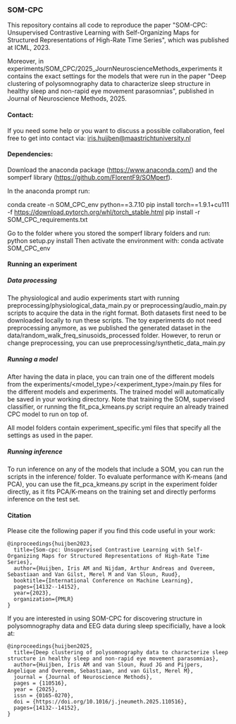 ### SOM-CPC
This repository contains all code to reproduce the paper "SOM-CPC: Unsupervised Contrastive Learning with Self-Organizing Maps for Structured Representations of High-Rate Time Series", which was published at ICML, 2023.

Moreover, in experiments/SOM_CPC/2025_JournNeuroscienceMethods_experiments it contains the exact settings for the models that were run in the paper "Deep clustering of polysomnography data to characterize sleep structure in healthy sleep and non-rapid eye movement parasomnias", published in Journal of Neuroscience Methods, 2025.

#### Contact:
If you need some help or you want to discuss a possible collaboration, feel free to get into contact via: iris.huijben@maastrichtuniversity.nl 

#### Dependencies:

Download the anaconda package (https://www.anaconda.com/) and the somperf library (https://github.com/FlorentF9/SOMperf).

In the anaconda prompt run:

conda create -n SOM_CPC_env python==3.7.10
pip install torch==1.9.1+cu111 -f https://download.pytorch.org/whl/torch_stable.html
pip install -r SOM_CPC_requirements.txt

Go to the folder where you stored the somperf library folders and run: python setup.py install
Then activate the environment with: conda activate SOM_CPC_env


#### Running an experiment

##### Data processing
The physiological and audio experiments start with running preprocessing/physiological_data_main.py or preprocessing/audio_main.py scripts to acquire the data in the right format. 
Both datasets first need to be downloaded locally to run these scripts.
The toy experiments do not need preprocessing anymore, as we published the generated dataset in the data/random_walk_freq_sinusoids_processed folder. However, to rerun or change preprocessing, you can use preprocessing/synthetic_data_main.py

##### Running a model
After having the data in place, you can train one of the different models from the experiments/<model_type>/<experiment_type>/main.py files for the different models and experiments. 
The trained model will automatically be saved in your working directory.
Note that training the SOM, supervised classifier, or running the fit_pca_kmeans.py script require an already trained CPC model to run on top of.

All model folders contain experiment_specific.yml files that specify all the settings as used in the paper.

##### Running inference
To run inference on any of the models that include a SOM, you can run the scripts in the inference/ folder. To evaluate performance with K-means (and PCA), you can use the fit_pca_kmeans.py script in the experiment folder directly, as it fits PCA/K-means on the training set and directly performs inference on the test set.

#### Citation
Please cite the following paper if you find this code useful in your work:

```
@inproceedings{huijben2023,
  title={Som-cpc: Unsupervised Contrastive Learning with Self-Organizing Maps for Structured Representations of High-Rate Time Series},
  author={Huijben, Iris AM and Nijdam, Arthur Andreas and Overeem, Sebastiaan and Van Gilst, Merel M and Van Sloun, Ruud},
  booktitle={International Conference on Machine Learning},
  pages={14132--14152},
  year={2023},
  organization={PMLR}
}
```

If you are interested in using SOM-CPC for discovering structure in polysomnography data and EEG data during sleep specificially, have a look at:
```
@inproceedings{huijben2025,
  title={Deep clustering of polysomnography data to characterize sleep structure in healthy sleep and non-rapid eye movement parasomnias},
  author={Huijben, Iris AM and van Sloun, Ruud JG and Pijpers, Angelique and Overeem, Sebastiaan, and van Gilst, Merel M},
  journal = {Journal of Neuroscience Methods},
  pages = {110516},
  year = {2025},
  issn = {0165-0270},
  doi = {https://doi.org/10.1016/j.jneumeth.2025.110516},
  pages={14132--14152},
}
```

